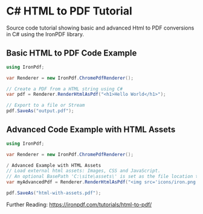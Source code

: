# C# HTML to PDF Tutorial
Source code tutorial showing basic and advanced Html to PDF conversions in C# using the IronPDF library.

## Basic HTML to PDF Code Example
```csharp
using IronPdf;

var Renderer = new IronPdf.ChromePdfRenderer();

// Create a PDF from a HTML string using C#
var pdf = Renderer.RenderHtmlAsPdf("<h1>Hello World</h1>");

// Export to a file or Stream
pdf.SaveAs("output.pdf");
```
## Advanced Code Example with HTML Assets
```csharp
using IronPdf;

var Renderer = new IronPdf.ChromePdfRenderer();

/ Advanced Example with HTML Assets
// Load external html assets: Images, CSS and JavaScript.
// An optional BasePath 'C:\site\assets\' is set as the file location to load assets from 
var myAdvancedPdf = Renderer.RenderHtmlAsPdf("<img src='icons/iron.png'>", @"C:\site\assets\");

pdf.SaveAs("html-with-assets.pdf");
```

Further Reading: https://ironpdf.com/tutorials/html-to-pdf/
